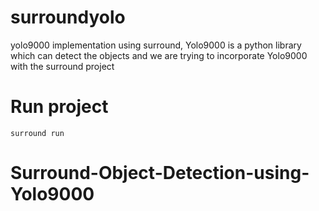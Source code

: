 # surroundyolo

yolo9000 implementation using surround, Yolo9000 is a python library which can detect the objects and we are trying to incorporate Yolo9000 with the surround project

# Run project
`surround run`
# Surround-Object-Detection-using-Yolo9000
